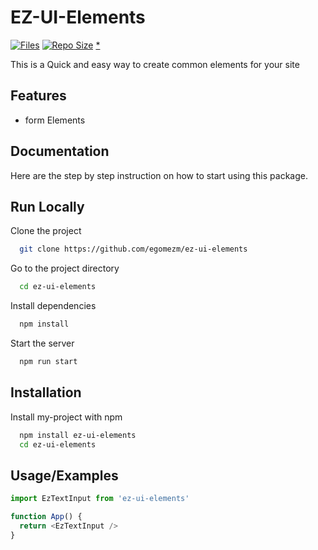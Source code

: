 
# EZ-UI-Elements
[![Files](https://img.shields.io/github/directory-file-count/egomezm/repo-template)](https://github.com/egomezm/repo-template)
[![Repo Size](https://img.shields.io/github/repo-size/egomezm/repo-template)](https://github.com/egomezm/repo-template)
[*](https://shields.io/)

This is a Quick and easy way to create common elements for your site


## Features

- form Elements


## Documentation

Here are the step by step instruction on how to start using this package.


## Run Locally

Clone the project

```bash
  git clone https://github.com/egomezm/ez-ui-elements
```

Go to the project directory

```bash
  cd ez-ui-elements
```

Install dependencies

```bash
  npm install
```

Start the server

```bash
  npm run start
```


## Installation

Install my-project with npm

```bash
  npm install ez-ui-elements
  cd ez-ui-elements
```


## Usage/Examples

```javascript
import EzTextInput from 'ez-ui-elements'

function App() {
  return <EzTextInput />
}
```



